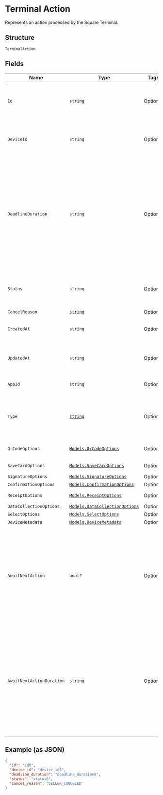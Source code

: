 
# Terminal Action

Represents an action processed by the Square Terminal.

## Structure

`TerminalAction`

## Fields

| Name | Type | Tags | Description |
|  --- | --- | --- | --- |
| `Id` | `string` | Optional | A unique ID for this `TerminalAction`.<br>**Constraints**: *Minimum Length*: `10`, *Maximum Length*: `255` |
| `DeviceId` | `string` | Optional | The unique Id of the device intended for this `TerminalAction`.<br>The Id can be retrieved from /v2/devices api. |
| `DeadlineDuration` | `string` | Optional | The duration as an RFC 3339 duration, after which the action will be automatically canceled.<br>TerminalActions that are `PENDING` will be automatically `CANCELED` and have a cancellation reason<br>of `TIMED_OUT`<br><br>Default: 5 minutes from creation<br><br>Maximum: 5 minutes |
| `Status` | `string` | Optional | The status of the `TerminalAction`.<br>Options: `PENDING`, `IN_PROGRESS`, `CANCEL_REQUESTED`, `CANCELED`, `COMPLETED` |
| `CancelReason` | [`string`](../../doc/models/action-cancel-reason.md) | Optional | - |
| `CreatedAt` | `string` | Optional | The time when the `TerminalAction` was created as an RFC 3339 timestamp. |
| `UpdatedAt` | `string` | Optional | The time when the `TerminalAction` was last updated as an RFC 3339 timestamp. |
| `AppId` | `string` | Optional | The ID of the application that created the action. |
| `Type` | [`string`](../../doc/models/terminal-action-action-type.md) | Optional | Describes the type of this unit and indicates which field contains the unit information. This is an ‘open’ enum. |
| `QrCodeOptions` | [`Models.QrCodeOptions`](../../doc/models/qr-code-options.md) | Optional | Fields to describe the action that displays QR-Codes. |
| `SaveCardOptions` | [`Models.SaveCardOptions`](../../doc/models/save-card-options.md) | Optional | Describes save-card action fields. |
| `SignatureOptions` | [`Models.SignatureOptions`](../../doc/models/signature-options.md) | Optional | - |
| `ConfirmationOptions` | [`Models.ConfirmationOptions`](../../doc/models/confirmation-options.md) | Optional | - |
| `ReceiptOptions` | [`Models.ReceiptOptions`](../../doc/models/receipt-options.md) | Optional | Describes receipt action fields. |
| `DataCollectionOptions` | [`Models.DataCollectionOptions`](../../doc/models/data-collection-options.md) | Optional | - |
| `SelectOptions` | [`Models.SelectOptions`](../../doc/models/select-options.md) | Optional | - |
| `DeviceMetadata` | [`Models.DeviceMetadata`](../../doc/models/device-metadata.md) | Optional | - |
| `AwaitNextAction` | `bool?` | Optional | Indicates the action will be linked to another action and requires a waiting dialog to be<br>displayed instead of returning to the idle screen on completion of the action.<br><br>Only supported on SIGNATURE, CONFIRMATION, DATA_COLLECTION, and SELECT types. |
| `AwaitNextActionDuration` | `string` | Optional | The timeout duration of the waiting dialog as an RFC 3339 duration, after which the<br>waiting dialog will no longer be displayed and the Terminal will return to the idle screen.<br><br>Default: 5 minutes from when the waiting dialog is displayed<br><br>Maximum: 5 minutes |

## Example (as JSON)

```json
{
  "id": "id0",
  "device_id": "device_id6",
  "deadline_duration": "deadline_duration8",
  "status": "status8",
  "cancel_reason": "SELLER_CANCELED"
}
```

